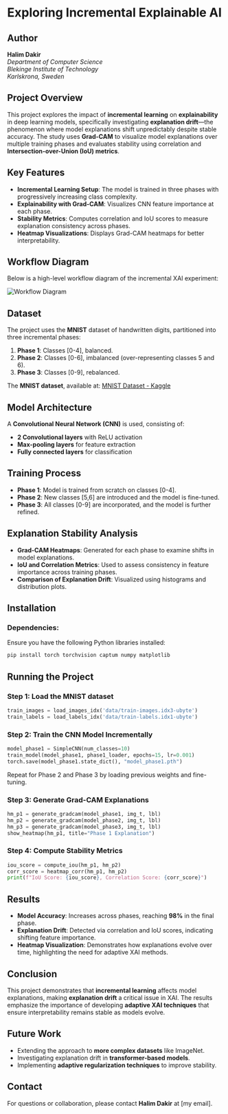 # Exploring Incremental Explainable AI

## Author
**Halim Dakir**  
*Department of Computer Science*  
*Blekinge Institute of Technology*  
*Karlskrona, Sweden*

## Project Overview
This project explores the impact of **incremental learning** on **explainability** in deep learning models, specifically investigating **explanation drift**—the phenomenon where model explanations shift unpredictably despite stable accuracy. The study uses **Grad-CAM** to visualize model explanations over multiple training phases and evaluates stability using correlation and **Intersection-over-Union (IoU) metrics**.

## Key Features
- **Incremental Learning Setup**: The model is trained in three phases with progressively increasing class complexity.
- **Explainability with Grad-CAM**: Visualizes CNN feature importance at each phase.
- **Stability Metrics**: Computes correlation and IoU scores to measure explanation consistency across phases.
- **Heatmap Visualizations**: Displays Grad-CAM heatmaps for better interpretability.

## **Workflow Diagram**
Below is a high-level workflow diagram of the incremental XAI experiment:

![Workflow Diagram](diagram.png)

## Dataset
The project uses the **MNIST** dataset of handwritten digits, partitioned into three incremental phases:
1. **Phase 1**: Classes [0-4], balanced.
2. **Phase 2**: Classes [0-6], imbalanced (over-representing classes 5 and 6).
3. **Phase 3**: Classes [0-9], rebalanced.

The **MNIST dataset**, available at:
[MNIST Dataset - Kaggle](https://www.kaggle.com/datasets/hojjatk/mnist-dataset)

## Model Architecture
A **Convolutional Neural Network (CNN)** is used, consisting of:
- **2 Convolutional layers** with ReLU activation
- **Max-pooling layers** for feature extraction
- **Fully connected layers** for classification

## Training Process
- **Phase 1**: Model is trained from scratch on classes [0-4].
- **Phase 2**: New classes [5,6] are introduced and the model is fine-tuned.
- **Phase 3**: All classes [0-9] are incorporated, and the model is further refined.

## Explanation Stability Analysis
- **Grad-CAM Heatmaps**: Generated for each phase to examine shifts in model explanations.
- **IoU and Correlation Metrics**: Used to assess consistency in feature importance across training phases.
- **Comparison of Explanation Drift**: Visualized using histograms and distribution plots.

## Installation
### Dependencies:
Ensure you have the following Python libraries installed:
```bash
pip install torch torchvision captum numpy matplotlib
```

## Running the Project
### Step 1: Load the MNIST dataset
```python
train_images = load_images_idx('data/train-images.idx3-ubyte')
train_labels = load_labels_idx('data/train-labels.idx1-ubyte')
```

### Step 2: Train the CNN Model Incrementally
```python
model_phase1 = SimpleCNN(num_classes=10)
train_model(model_phase1, phase1_loader, epochs=15, lr=0.001)
torch.save(model_phase1.state_dict(), "model_phase1.pth")
```
Repeat for Phase 2 and Phase 3 by loading previous weights and fine-tuning.

### Step 3: Generate Grad-CAM Explanations
```python
hm_p1 = generate_gradcam(model_phase1, img_t, lbl)
hm_p2 = generate_gradcam(model_phase2, img_t, lbl)
hm_p3 = generate_gradcam(model_phase3, img_t, lbl)
show_heatmap(hm_p1, title="Phase 1 Explanation")
```

### Step 4: Compute Stability Metrics
```python
iou_score = compute_iou(hm_p1, hm_p2)
corr_score = heatmap_corr(hm_p1, hm_p2)
print(f"IoU Score: {iou_score}, Correlation Score: {corr_score}")
```

## Results
- **Model Accuracy**: Increases across phases, reaching **98%** in the final phase.
- **Explanation Drift**: Detected via correlation and IoU scores, indicating shifting feature importance.
- **Heatmap Visualization**: Demonstrates how explanations evolve over time, highlighting the need for adaptive XAI methods.

## Conclusion
This project demonstrates that **incremental learning** affects model explanations, making **explanation drift** a critical issue in XAI. The results emphasize the importance of developing **adaptive XAI techniques** that ensure interpretability remains stable as models evolve.

## Future Work
- Extending the approach to **more complex datasets** like ImageNet.
- Investigating explanation drift in **transformer-based models**.
- Implementing **adaptive regularization techniques** to improve stability.

## Contact
For questions or collaboration, please contact **Halim Dakir** at [my email].